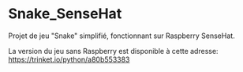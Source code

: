 # Snake_SenseHat

Projet de jeu "Snake" simplifié, fonctionnant sur Raspberry SenseHat.

La version du jeu sans Raspberry est disponible à cette adresse: https://trinket.io/python/a80b553383
